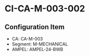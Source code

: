 # CI-CA-M-003-002

## Configuration Item
- CA: CA-M-003
- Segment: M-MECHANICAL
- AMPEL: AMPEL-24-BWB
